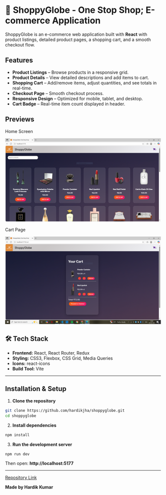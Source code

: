 # 🛒 ShoppyGlobe - One Stop Shop; E-commerce Application

ShoppyGlobe is an e-commerce web application built with **React** with product listings, detailed product pages, a shopping cart, and a smooth checkout flow.  

## Features

- **Product Listings** – Browse products in a responsive grid.
- **Product Details** – View detailed descriptions and add items to cart.
- **Shopping Cart** – Add/remove items, adjust quantities, and see totals in real-time.
- **Checkout Page** – Smooth checkout process.
- **Responsive Design** – Optimized for mobile, tablet, and desktop.
- **Cart Badge** – Real-time item count displayed in header.

## Previews

Home Screen

![Home Screen](src/img/sgpreview.PNG)

Cart Page

![Cart](src/img/sg2.PNG)

## 🛠️ Tech Stack

- **Frontend:** React, React Router, Redux
- **Styling:** CSS3, Flexbox, CSS Grid, Media Queries
- **Icons:** react-icons
- **Build Tool:** Vite

---

##  Installation & Setup

1. **Clone the repository**
```bash
git clone https://github.com/hardikjha/shoppyglobe.git
cd shoppyglobe
```

2. **Install dependencies**
```bash
npm install
```

3. **Run the development server**
```bash
npm run dev
```
Then open: **http://localhost:5177**

---

[Repository Link](https://github.com/hardikjha/shoppyglobe)

**Made by Hardik Kumar**
